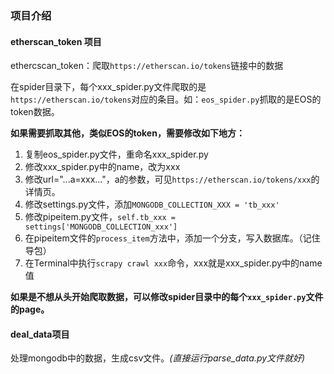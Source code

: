 ### 项目介绍

#### etherscan_token 项目
ethercscan_token：爬取`https://etherscan.io/tokens`链接中的数据

在spider目录下，每个xxx_spider.py文件爬取的是`https://etherscan.io/tokens`对应的条目。如：`eos_spider.py`抓取的是EOS的token数据。

**如果需要抓取其他，类似EOS的token，需要修改如下地方：**

1. 复制eos_spider.py文件，重命名xxx_spider.py
2. 修改xxx_spider.py中的name，改为xxx
3. 修改url="...a=xxx..."，a的参数，可见`https://etherscan.io/tokens/xxx`的详情页。
4. 修改settings.py文件，添加``MONGODB_COLLECTION_XXX = 'tb_xxx'``
5. 修改pipeitem.py文件，`self.tb_xxx = settings['MONGODB_COLLECTION_xxx']`
6. 在pipeitem文件的`process_item`方法中，添加一个分支，写入数据库。（记住导包）
7. 在Terminal中执行`scrapy crawl xxx`命令，xxx就是xxx_spider.py中的name值


**如果是不想从头开始爬取数据，可以修改spider目录中的每个`xxx_spider.py`文件的page。**


#### deal_data项目

处理mongodb中的数据，生成csv文件。*(直接运行parse_data.py文件就好)*


